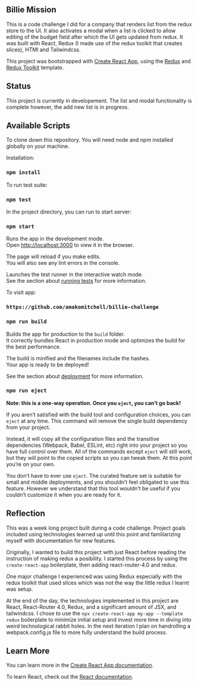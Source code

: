 ## Billie Mission

This is a code challenge I did for a company that renders list from the redux store to the UI. It also activates a modal when a list is clicked to allow editing of the budget field after which the UI gets updated from redux. It was built with React, Redux (I made use of the redux toolkit that creates slices), HTMl and Tailwindcss.

This project was bootstrapped with [Create React App](https://github.com/facebook/create-react-app), using the [Redux](https://redux.js.org/) and [Redux Toolkit](https://redux-toolkit.js.org/) template.

## Status

This project is currently in developement. The list and modal functionality is complete however, the add new list is in progress.

## Available Scripts

To clone down this repository. You will need node and npm installed globally on your machine.

Installation:

### `npm install`

To run test suite:

### `npm test`

In the project directory, you can run to start server:

### `npm start`

Runs the app in the development mode.<br />
Open [http://localhost:3000](http://localhost:3000) to view it in the browser.

The page will reload if you make edits.<br />
You will also see any lint errors in the console.

Launches the test runner in the interactive watch mode.<br />
See the section about [running tests](https://facebook.github.io/create-react-app/docs/running-tests) for more information.

To visit app:

### `https://github.com/amakomitchell/billie-challenge`

### `npm run build`

Builds the app for production to the `build` folder.<br />
It correctly bundles React in production mode and optimizes the build for the best performance.

The build is minified and the filenames include the hashes.<br />
Your app is ready to be deployed!

See the section about [deployment](https://facebook.github.io/create-react-app/docs/deployment) for more information.

### `npm run eject`

**Note: this is a one-way operation. Once you `eject`, you can’t go back!**

If you aren’t satisfied with the build tool and configuration choices, you can `eject` at any time. This command will remove the single build dependency from your project.

Instead, it will copy all the configuration files and the transitive dependencies (Webpack, Babel, ESLint, etc) right into your project so you have full control over them. All of the commands except `eject` will still work, but they will point to the copied scripts so you can tweak them. At this point you’re on your own.

You don’t have to ever use `eject`. The curated feature set is suitable for small and middle deployments, and you shouldn’t feel obligated to use this feature. However we understand that this tool wouldn’t be useful if you couldn’t customize it when you are ready for it.

## Reflection

This was a week long project built during a code challenge. Project goals included using technologies learned up until this point and familiarizing myself with documentation for new features.

Originally, I wanted to build this project with just React before reading the instruction of making redux a posibility. I started this process by using the `create-react-app` boilerplate, then adding react-router-4.0 and redux.

One major challenge I experienced was using Redux especially with the redux toolkit that used slices which was not the way the little redux I learnt was setup.

At the end of the day, the technologies implemented in this project are React, React-Router 4.0, Redux, and a significant amount of JSX, and tailwindcss. I chose to use the `npx create-react-app my-app --template redux` boilerplate to minimize initial setup and invest more time in diving into weird technological rabbit holes. In the next iteration I plan on handrolling a webpack.config.js file to more fully understand the build process.

## Learn More

You can learn more in the [Create React App documentation](https://facebook.github.io/create-react-app/docs/getting-started).

To learn React, check out the [React documentation](https://reactjs.org/).
